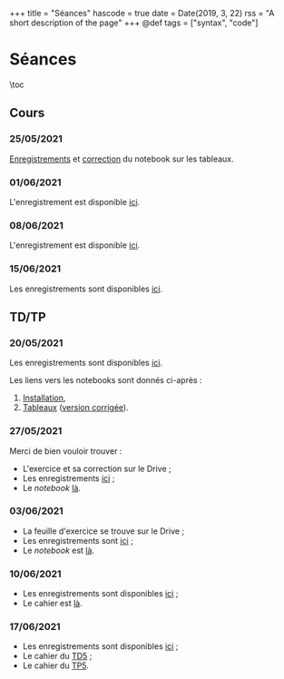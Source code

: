 +++
title = "Séances"
hascode = true
date = Date(2019, 3, 22)
rss = "A short description of the page"
+++
@def tags = ["syntax", "code"]

# Séances

\toc

## Cours

### 25/05/2021

[Enregistrements](https://filesender.renater.fr/?s=download&token=33eb01ff-1d93-4349-952d-43ff9d0e8729) et [correction](https://github.com/vlc1/Mn3.jl/blob/solution/notebook/tp/1/part3.jl) du notebook sur les tableaux.

### 01/06/2021

L'enregistrement est disponible [ici](https://filesender.renater.fr/?s=download&token=2edc3e71-9910-4179-87f1-21eb72bef60e).

### 08/06/2021

L'enregistrement est disponible [ici](https://filesender.renater.fr/?s=download&token=3af0cdab-e60a-451f-8089-4199095a1afe).

### 15/06/2021

Les enregistrements sont disponibles [ici](https://filesender.renater.fr/?s=download&token=679d268c-5b1f-4e5f-8613-29fc080600b5).

## TD/TP

### 20/05/2021

Les enregistrements sont disponibles [ici](https://filesender.renater.fr/?s=download&token=bfdfa8f3-f766-4c1d-b5f2-c41cd009f763).

Les liens vers les notebooks sont donnés ci-après :

1. [Installation](https://github.com/vlc1/Mn3.jl/blob/master/notebook/tp/1/part1.jl),
1. [Tableaux](https://github.com/vlc1/Mn3.jl/blob/master/notebook/tp/1/part3.jl) ([version corrigée](https://github.com/vlc1/Mn3.jl/blob/solution/notebook/tp/1/part3.jl)).

### 27/05/2021

Merci de bien vouloir trouver :

* L'exercice et sa correction sur le Drive ;
* Les enregistrements [ici](https://filesender.renater.fr/?s=download&token=4008835f-9d77-4794-b6b9-a4403c185c02) ;
* Le *notebook* [là](https://github.com/vlc1/Mn3.jl/blob/master/notebook/tp/2/tp2.jl).

### 03/06/2021

* La feuille d'exercice se trouve sur le Drive ;
* Les enregistrements sont [ici](https://filesender.renater.fr/?s=download&token=504c9dd0-5378-435a-a802-e49afe4fd138) ;
* Le *notebook* est [là](https://github.com/vlc1/Mn3.jl/blob/master/notebook/tp/3/tp3.jl).

### 10/06/2021

* Les enregistrements sont disponibles [ici](https://filesender.renater.fr/?s=download&token=c96b8e4c-0c84-4641-88fb-5e14cadcd703) ;
* Le cahier est [là](https://github.com/vlc1/Mn3.jl/blob/master/notebook/tp/4/tp4.jl).

### 17/06/2021

* Les enregistrements sont disponibles [ici](https://filesender.renater.fr/?s=download&token=7e55fa32-063d-44bb-9f26-d0fd7606e2ed) ;
* Le cahier du [TD5](https://github.com/vlc1/Mn3.jl/blob/master/notebook/tp/5/td5.jl) ;
* Le cahier du [TP5](https://github.com/vlc1/Mn3.jl/blob/master/notebook/tp/5/tp5.jl).

